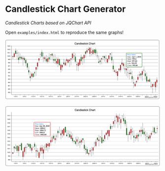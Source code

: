 # Candlestick Chart Generator
*Candlestick Charts based on JQChart API*

Open `examples/index.html` to reproduce the same graphs!

<div align="center">
  <img src="assets/1.png"><br><br>
</div>

<div align="center">
  <img src="assets/2.png"><br><br>
</div>
